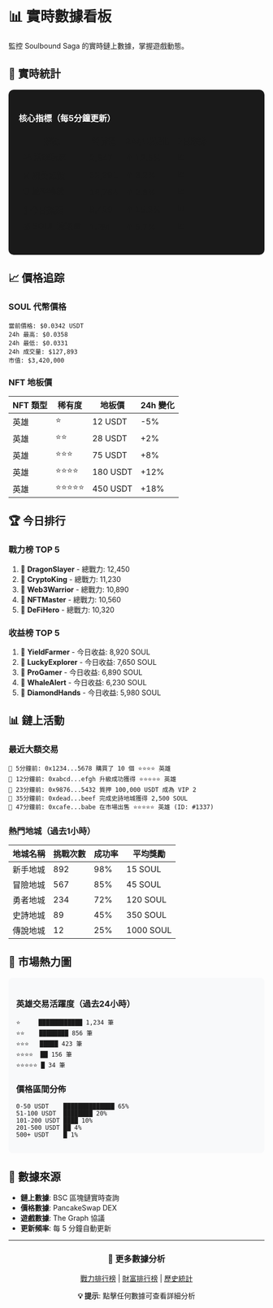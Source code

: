 # 📊 實時數據看板

監控 Soulbound Saga 的實時鏈上數據，掌握遊戲動態。

## 🔴 實時統計

<div style="background: #1a1a1a; padding: 20px; border-radius: 10px; color: white;">

### 核心指標（每5分鐘更新）

| 指標 | 當前值 | 24小時變化 | 7日趨勢 |
|------|--------|-----------|---------|
| 🎮 活躍玩家 | 2,847 | ↑ 12.5% | 📈 |
| ⚔️ 總英雄數 | 52,391 | ↑ 3.2% | 📈 |
| 🛡️ 總聖物數 | 18,764 | ↑ 2.8% | 📈 |
| 🏰 今日探索 | 8,429 | ↑ 15.3% | 📊 |
| 💰 SOUL 流通量 | 1.2M | ↑ 5.7% | 📈 |

</div>

## 📈 價格追踪

### SOUL 代幣價格
```
當前價格: $0.0342 USDT
24h 最高: $0.0358
24h 最低: $0.0331
24h 成交量: $127,893
市值: $3,420,000
```

### NFT 地板價
| NFT 類型 | 稀有度 | 地板價 | 24h 變化 |
|---------|--------|--------|----------|
| 英雄 | ⭐ | 12 USDT | -5% |
| 英雄 | ⭐⭐ | 28 USDT | +2% |
| 英雄 | ⭐⭐⭐ | 75 USDT | +8% |
| 英雄 | ⭐⭐⭐⭐ | 180 USDT | +12% |
| 英雄 | ⭐⭐⭐⭐⭐ | 450 USDT | +18% |

## 🏆 今日排行

### 戰力榜 TOP 5
1. 🥇 **DragonSlayer** - 總戰力: 12,450
2. 🥈 **CryptoKing** - 總戰力: 11,230
3. 🥉 **Web3Warrior** - 總戰力: 10,890
4. 🏅 **NFTMaster** - 總戰力: 10,560
5. 🏅 **DeFiHero** - 總戰力: 10,320

### 收益榜 TOP 5
1. 🥇 **YieldFarmer** - 今日收益: 8,920 SOUL
2. 🥈 **LuckyExplorer** - 今日收益: 7,650 SOUL
3. 🥉 **ProGamer** - 今日收益: 6,890 SOUL
4. 🏅 **WhaleAlert** - 今日收益: 6,230 SOUL
5. 🏅 **DiamondHands** - 今日收益: 5,980 SOUL

## 📊 鏈上活動

### 最近大額交易
```
🔸 5分鐘前: 0x1234...5678 購買了 10 個 ⭐⭐⭐⭐ 英雄
🔸 12分鐘前: 0xabcd...efgh 升級成功獲得 ⭐⭐⭐⭐⭐ 英雄
🔸 23分鐘前: 0x9876...5432 質押 100,000 USDT 成為 VIP 2
🔸 35分鐘前: 0xdead...beef 完成史詩地城獲得 2,500 SOUL
🔸 47分鐘前: 0xcafe...babe 在市場出售 ⭐⭐⭐⭐⭐ 英雄 (ID: #1337)
```

### 熱門地城（過去1小時）
| 地城名稱 | 挑戰次數 | 成功率 | 平均獎勵 |
|---------|---------|--------|---------|
| 新手地城 | 892 | 98% | 15 SOUL |
| 冒險地城 | 567 | 85% | 45 SOUL |
| 勇者地城 | 234 | 72% | 120 SOUL |
| 史詩地城 | 89 | 45% | 350 SOUL |
| 傳說地城 | 12 | 25% | 1000 SOUL |

## 🎯 市場熱力圖

<div style="background: #f8f9fa; padding: 15px; border-radius: 8px;">

### 英雄交易活躍度（過去24小時）
```
⭐     ████████████ 1,234 筆
⭐⭐    ████████ 856 筆
⭐⭐⭐   █████ 423 筆
⭐⭐⭐⭐  ██ 156 筆
⭐⭐⭐⭐⭐ █ 34 筆
```

### 價格區間分佈
```
0-50 USDT    ██████████████ 65%
51-100 USDT  ████████ 20%
101-200 USDT ████ 10%
201-500 USDT ██ 4%
500+ USDT    █ 1%
```

</div>

## 📡 數據來源

- **鏈上數據**: BSC 區塊鏈實時查詢
- **價格數據**: PancakeSwap DEX
- **遊戲數據**: The Graph 協議
- **更新頻率**: 每 5 分鐘自動更新

---

<div align="center">

### 🔗 更多數據分析

[戰力排行榜](power-ranking.md) | [財富排行榜](wealth-ranking.md) | [歷史統計](../data/historical-stats.md)

**💡 提示**: 點擊任何數據可查看詳細分析

</div>